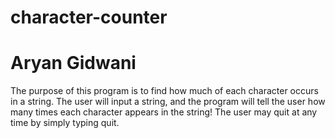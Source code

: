 # character-counter
# Aryan Gidwani

The purpose of this program is to find how much of each character occurs in a string. The user will input a string, and the program will tell the user how many times each character appears in the string! The user may quit at any time by simply typing quit.
